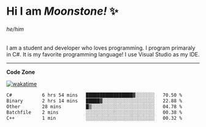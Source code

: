 
<!--
**MoonstoneStudios/MoonstoneStudios** is a ✨ _special_ ✨ repository because its `README.md` (this file) appears on your GitHub profile.

Here are some ideas to get you started:

- 🔭 I’m currently working on ...
- 🌱 I’m currently learning ...
- 👯 I’m looking to collaborate on ...
- 🤔 I’m looking for help with ...
- 💬 Ask me about ...
- 📫 How to reach me: ...
- 😄 Pronouns: ...
- ⚡ Fun fact: ...
-->

# Hi I am _Moonstone!_  ✨
###### he/him

I am a student and developer who loves programming.
I program primaraly in C#. It is my favorite programming language! I use Visual Studio as my IDE.

---

**Code Zone**


[![wakatime](https://wakatime.com/badge/user/35c755da-7226-42ef-89f9-892c03fbcf7e.svg?style=for-the-badge)](https://wakatime.com/@35c755da-7226-42ef-89f9-892c03fbcf7e)
<!--START_SECTION:waka-->

```txt
C#           6 hrs 54 mins   █████████████████▓░░░░░░░   70.50 %
Binary       2 hrs 14 mins   █████▓░░░░░░░░░░░░░░░░░░░   22.88 %
Other        28 mins         █▒░░░░░░░░░░░░░░░░░░░░░░░   04.78 %
Batchfile    2 mins          ░░░░░░░░░░░░░░░░░░░░░░░░░   00.38 %
C++          1 min           ░░░░░░░░░░░░░░░░░░░░░░░░░   00.32 %
```

<!--END_SECTION:waka-->
